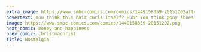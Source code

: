 ```yaml
---
extra_image: https://www.smbc-comics.com/comics/1449158359-20151202after.png
hovertext: You think this hair curls itself? Huh? You think pony shoes grow on a fucking tree? Jesus Christ, Todd. I thought you were smart. But, you're just like all the others.
image: https://www.smbc-comics.com/comics/1449158359-20151202.png
next_comic: money-and-happiness
prev_comic: christmachrist
title: Nostalgia
---
```


